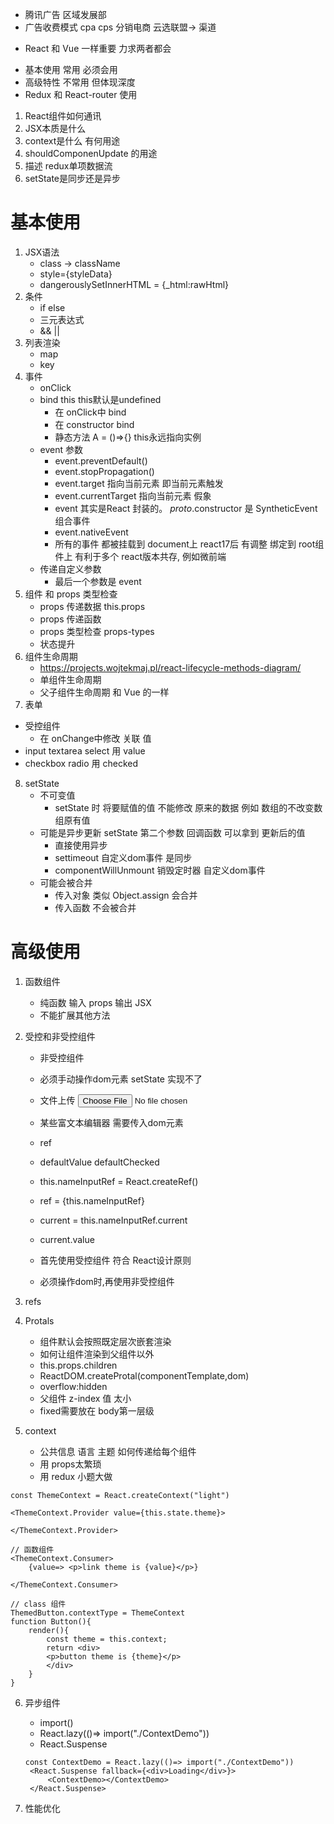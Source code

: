 - 腾讯广告 区域发展部
- 广告收费模式 cpa cps 分销电商 云选联盟-> 渠道

* React 和 Vue 一样重要 力求两者都会

- 基本使用 常用 必须会用
- 高级特性 不常用 但体现深度
- Redux 和 React-router 使用

1. React组件如何通讯
2. JSX本质是什么
3. context是什么 有何用途
4. shouldComponenUpdate 的用途
5. 描述 redux单项数据流
6. setState是同步还是异步

# 基本使用

1. JSX语法
   - class -> className
   - style={styleData}
   - dangerouslySetInnerHTML = {\_html:rawHtml}
2. 条件
   - if else
   - 三元表达式
   - && ||
3. 列表渲染
   - map
   - key
4. 事件
   - onClick
   - bind this this默认是undefined
     - 在 onClick中 bind
     - 在 constructor bind
     - 静态方法 A = ()=>{} this永远指向实例
   - event 参数
     - event.preventDefault()
     - event.stopPropagation()
     - event.target 指向当前元素 即当前元素触发
     - event.currentTarget 指向当前元素 假象
     - event 其实是React 封装的。 _proto_.constructor 是 SyntheticEvent 组合事件
     - event.nativeEvent
     - 所有的事件 都被挂载到 document上 react17后 有调整 绑定到 root组件上 有利于多个 react版本共存, 例如微前端
   - 传递自定义参数
     - 最后一个参数是 event
5. 组件 和 props 类型检查
   - props 传递数据 this.props
   - props 传递函数
   - props 类型检查 props-types
   - 状态提升
6. 组件生命周期
   - https://projects.wojtekmaj.pl/react-lifecycle-methods-diagram/
   - 单组件生命周期
   - 父子组件生命周期 和 Vue 的一样
7. 表单

- 受控组件
  - 在 onChange中修改 关联 值
- input textarea select 用 value
- checkbox radio 用 checked

8. setState
   - 不可变值
     - setState 时 将要赋值的值 不能修改 原来的数据 例如 数组的不改变数组原有值
   - 可能是异步更新 setState 第二个参数 回调函数 可以拿到 更新后的值
     - 直接使用异步
     - settimeout 自定义dom事件 是同步
     - componentWillUnmount 销毁定时器 自定义dom事件
   - 可能会被合并
     - 传入对象 类似 Object.assign 会合并
     - 传入函数 不会被合并

# 高级使用

1. 函数组件
   - 纯函数 输入 props 输出 JSX
   - 不能扩展其他方法
2. 受控和非受控组件

   - 非受控组件
   - 必须手动操作dom元素 setState 实现不了
   - 文件上传 <input type="file"/>
   - 某些富文本编辑器 需要传入dom元素
   - ref
   - defaultValue defaultChecked
   - this.nameInputRef = React.createRef()
   - ref = {this.nameInputRef}
   - current = this.nameInputRef.current
   - current.value

   - 首先使用受控组件 符合 React设计原则
   - 必须操作dom时,再使用非受控组件

3. refs
4. Protals
   - 组件默认会按照既定层次嵌套渲染
   - 如何让组件渲染到父组件以外
   - this.props.children
   - ReactDOM.createProtal(componentTemplate,dom)
   - overflow:hidden
   - 父组件 z-index 值 太小
   - fixed需要放在 body第一层级
5. context
   - 公共信息 语言 主题 如何传递给每个组件
   - 用 props太繁琐
   - 用 redux 小题大做

```
const ThemeContext = React.createContext("light")

<ThemeContext.Provider value={this.state.theme}>

</ThemeContext.Provider>

// 函数组件
<ThemeContext.Consumer>
    {value=> <p>link theme is {value}</p>}

</ThemeContext.Consumer>

// class 组件
ThemedButton.contextType = ThemeContext
function Button(){
    render(){
        const theme = this.context;
        return <div>
        <p>button theme is {theme}</p>
        </div>
    }
}

```

6. 异步组件

   - import()
   - React.lazy(()=> import("./ContextDemo"))
   - React.Suspense

   ```
   const ContextDemo = React.lazy(()=> import("./ContextDemo"))
    <React.Suspense fallback={<div>Loading</div>}>
        <ContextDemo></ContextDemo>
    </React.Suspense>

   ```

7. 性能优化
